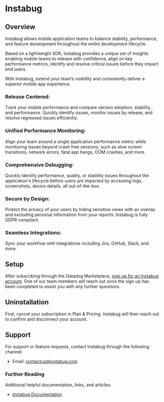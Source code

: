 # Instabug

## Overview
Instabug allows mobile application teams to balance stability, performance, and feature development throughout the entire development lifecycle.

Based on a lightweight SDK, Instabug provides a unique set of insights enabling mobile teams to release with confidence, align on key performance metrics, identify and resolve critical issues before they impact end users.

With Instabug, extend your team’s visibility and consistently deliver a superior mobile app experience.

### Release Centered:
Track your mobile performance and compare version adoption, stability, and performance. Quickly identify issues, monitor issues by release, and resolve regressed issues efficiently.

### Unified Performance Monitoring:
Align your team around a single application performance metric while monitoring issues beyond crash free sessions, such as slow screen transitions, network errors, fatal app hangs, OOM crashes, and more.

### Comprehensive Debugging:
Quickly identify performance, quality, or stability issues throughout the application's lifecycle before users are impacted by accessing logs, screenshots, device details, all out-of-the-box.

### Secure by Design:
Protect the privacy of your users by hiding sensitive views with an overlay and excluding personal information from your reports. Instabug is fully GDPR compliant.

### Seamless Integrations:
Sync your workflow with integrations including Jira, GitHub, Slack, and more.

## Setup
After subscribing through the Datadog Marketplace, [sign up for an Instabug account](https://dashboard.instabug.com/signup). One of our team members will reach out once the sign up has been completed to assist you with any further questions.

## Uninstallation
First, cancel your subscription in Plan & Pricing. Instabug will then reach out to confirm and disconnect your account.

## Support

For support or feature requests, contact Instabug through the following channel:

- Email: [contactus@instabug.com][2]

### Further Reading

Additional helpful documentation, links, and articles:

- [Instabug Documentation][3]

[1]: https://dashboard.instabug.com/signup
[2]: mailto:contactus@instabug.com
[3]: https://docs.instabug.com
